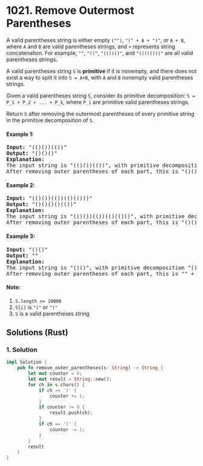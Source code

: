 # 1021. Remove Outermost Parentheses
A valid parentheses string is either empty <code>("")</code>, <code>"(" + A + ")"</code>, or <code>A + B</code>, where <code>A</code> and <code>B</code> are valid parentheses strings, and <code>+</code> represents string concatenation.  For example, <code>""</code>, <code>"()"</code>, <code>"(())()"</code>, and <code>"(()(()))"</code> are all valid parentheses strings.

A valid parentheses string <code>S</code> is **primitive** if it is nonempty, and there does not exist a way to split it into <code>S = A+B</code>, with <code>A</code> and <code>B</code> nonempty valid parentheses strings.

Given a valid parentheses string <code>S</code>, consider its primitive decomposition: <code>S = P_1 + P_2 + ... + P_k</code>, where <code>P_i</code> are primitive valid parentheses strings.

Return <code>S</code> after removing the outermost parentheses of every primitive string in the primitive decomposition of <code>S</code>.

#### Example 1:
<pre>
<strong>Input:</strong> "(()())(())"
<strong>Output:</strong> "()()()"
<strong>Explanation:</strong> 
The input string is "(()())(())", with primitive decomposition "(()())" + "(())".
After removing outer parentheses of each part, this is "()()" + "()" = "()()()".
</pre>

#### Example 2:
<pre>
<strong>Input:</strong> "(()())(())(()(()))"
<strong>Output:</strong> "()()()()(())"
<strong>Explanation:</strong> 
The input string is "(()())(())(()(()))", with primitive decomposition "(()())" + "(())" + "(()(()))".
After removing outer parentheses of each part, this is "()()" + "()" + "()(())" = "()()()()(())".
</pre>

#### Example 3:
<pre>
<strong>Input:</strong> "()()"
<strong>Output:</strong> ""
<strong>Explanation:</strong> 
The input string is "()()", with primitive decomposition "()" + "()".
After removing outer parentheses of each part, this is "" + "" = "".
</pre>

#### Note:
1. <code>S.length <= 10000</code>
2. <code>S[i]</code> is <code>"("</code> or <code>")"</code>
3. <code>S</code> is a valid parentheses string

## Solutions (Rust)

### 1. Solution
```Rust
impl Solution {
    pub fn remove_outer_parentheses(s: String) -> String {
        let mut counter = 0;
        let mut result = String::new();
        for ch in s.chars() {
            if ch == ')' {
                counter += 1;
            }
            if counter != 0 {
                result.push(ch);
            }
            if ch == '(' {
                counter -= 1;
            }
        }
        result
    }
}
```

